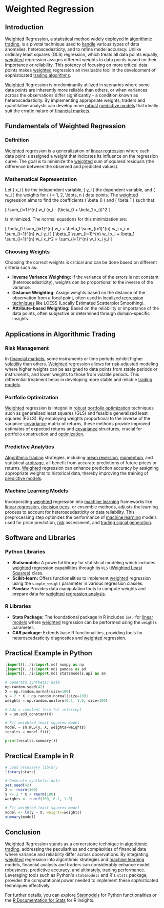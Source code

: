 # Weighted Regression

## Introduction
[Weighted](../w/weighted.md) Regression, a statistical method widely deployed in [algorithmic trading](../a/algorithmic_trading.md), is a pivotal technique used to [handle](../h/handle.md) various types of data anomalies, heteroscedasticity, and to refine model accuracy. Unlike ordinary least squares (OLS) regression, which treats all data points equally, [weighted](../w/weighted.md) regression assigns different weights to data points based on their importance or reliability. This potency of focusing on more critical data points makes [weighted](../w/weighted.md) regression an invaluable tool in the development of sophisticated [trading algorithms](../t/trading_algorithms.md).

[Weighted](../w/weighted.md) Regression is predominantly utilized in scenarios where some data points are inherently more reliable than others, or when variances across the observations differ significantly - a condition known as heteroscedasticity. By implementing appropriate weights, traders and quantitative analysts can develop more [robust](../r/robust.md) [predictive models](../p/predictive_models_in_trading.md) that ideally suit the erratic nature of [financial markets](../f/financial_market.md).

## Fundamentals of Weighted Regression

### Definition
[Weighted](../w/weighted.md) regression is a generalization of [linear regression](../l/linear_regression.md) where each data point is assigned a weight that indicates its influence on the regression curve. The goal is to minimize the [weighted](../w/weighted.md) sum of squared residuals (the difference between the observed and predicted values).

### Mathematical Representation
Let \( x_i \) be the independent variable, \( y_i \) the dependent variable, and \( w_i \) the weights for \( i = 1, 2, \ldots, n \) data points. The [weighted](../w/weighted.md) regression aims to find the coefficients \( \beta_0 \) and \( \beta_1 \) such that:

\[ \sum_{i=1}^{n} w_i (y_i - (\beta_0 + \beta_1 x_i))^2 \]

is minimized. The normal equations for this minimization are:

\[ \beta_0 \sum_{i=1}^{n} w_i + \beta_1 \sum_{i=1}^{n} w_i x_i = \sum_{i=1}^{n} w_i y_i \]
\[ \beta_0 \sum_{i=1}^{n} w_i x_i + \beta_1 \sum_{i=1}^{n} w_i x_i^2 = \sum_{i=1}^{n} w_i x_i y_i \]

### Choosing Weights
Choosing the correct weights is critical and can be done based on different criteria such as:
- **Inverse Variance Weighting:** If the variance of the errors is not constant (heteroscedasticity), weights can be proportional to the inverse of the variance.
- **Distance Weighting:** Assign weights based on the distance of the observation from a focal point, often used in localized [regression techniques](../r/regression_techniques.md) like LOESS (Locally Estimated Scatterplot Smoothing).
- **Attribute-based Weighting:** Based on the reliability or importance of the data points, often subjective or determined through domain-specific insights.

## Applications in Algorithmic Trading

### Risk Management
In [financial markets](../f/financial_market.md), some instruments or time periods exhibit higher [volatility](../v/volatility.md) than others. [Weighted](../w/weighted.md) regression allows for [risk](../r/risk.md)-adjusted modeling where higher weights can be assigned to data points from stable periods or instruments, and lower weights to those from volatile periods. This differential treatment helps in developing more stable and reliable [trading models](../t/trading_models.md).

### Portfolio Optimization
[Weighted](../w/weighted.md) regression is integral in [robust](../r/robust.md) [portfolio optimization](../p/portfolio_optimization.md) techniques such as generalized least squares (GLS) and feasible generalized least squares (FGLS). By employing weights proportional to the inverse of the variance-[covariance](../c/covariance.md) matrix of returns, these methods provide improved estimates of expected returns and [covariance](../c/covariance.md) structures, crucial for portfolio construction and [optimization](../o/optimization.md).

### Predictive Analytics
[Algorithmic trading](../a/algorithmic_trading.md) strategies, including [mean reversion](../m/mean_reversion.md), [momentum](../m/momentum.md), and statistical [arbitrage](../a/arbitrage.md), all benefit from accurate predictions of future prices or returns. [Weighted](../w/weighted.md) regression can enhance prediction accuracy by assigning appropriate weights to historical data, thereby improving the training of [predictive models](../p/predictive_models_in_trading.md).

### Machine Learning Models
Incorporating [weighted](../w/weighted.md) regression into [machine learning](../m/machine_learning.md) frameworks like [linear regression](../l/linear_regression.md), [decision trees](../d/decision_trees.md), or ensemble methods, adjusts the learning process to account for heteroscedasticity or data reliability. This preprocessing step optimizes the performance of [machine learning](../m/machine_learning.md) models used for price prediction, [risk](../r/risk.md) assessment, and [trading signal generation](../t/trading_signal_generation.md).

## Software and Libraries

### Python Libraries
- **Statsmodels:** A powerful library for statistical modeling which includes [weighted](../w/weighted.md) regression capabilities through its `WLS` ([Weighted Least Squares](../w/weighted_least_squares.md)) class.
- **Scikit-learn:** Offers functionalities to implement [weighted](../w/weighted.md) regression using the `sample_weight` parameter in various regression classes.
- **Pandas:** Provides data manipulation tools to compute weights and prepare data for [weighted](../w/weighted.md) [regression analysis](../r/regression_analysis.md).

### R Libraries
- **Stats Package:** The foundational package in R includes `lm()` for [linear models](../l/linear_models_in_trading.md) where [weighted](../w/weighted.md) regression can be performed using the `weights` parameter.
- **CAR package:** Extends base R functionalities, providing tools for heteroscedasticity diagnostics and [weighted](../w/weighted.md) regression.

## Practical Example in Python

```python
[import](../i/import.md) numpy as np
[import](../i/import.md) pandas as pd
[import](../i/import.md) statsmodels.api as sm

# Generate synthetic data
np.random.seed(42)
X = np.random.normal(size=100)
y = 2 * X + np.random.normal(size=100)
weights = np.random.uniform(0.1, 1.0, size=100)

# Add a constant term for intercept
X = sm.add_constant(X)

# Fit weighted least squares model
model = sm.WLS(y, X, weights=weights)
results = model.fit()

print(results.summary())
```

## Practical Example in R

```r
# Load necessary library
library(stats)

# Generate synthetic data
set.seed(42)
X <- rnorm(100)
y <- 2 * X + rnorm(100)
weights <- runif(100, 0.1, 1.0)

# Fit weighted least squares model
model <- lm(y ~ X, weights=weights)
summary(model)
```

## Conclusion
[Weighted](../w/weighted.md) Regression stands as a cornerstone technique in [algorithmic trading](../a/algorithmic_trading.md), addressing the peculiarities and complexities of financial data where variance and reliability differ across observations. By integrating [weighted](../w/weighted.md) regression into algorithmic strategies and [machine learning](../m/machine_learning.md) models, financial analysts and traders can considerably enhance model robustness, predictive accuracy, and ultimately, [trading performance](../t/trading_performance.md). Leveraging tools such as Python's `statsmodels` and R's `stats` package, provides the computational power needed to implement these sophisticated techniques effectively.

For further details, you can explore [Statmodels](https://www.statsmodels.org/stable/index.html) for Python functionalities or the [R Documentation for Stats](https://www.rdocumentation.org/packages/stats/versions/3.6.2) for R insights.